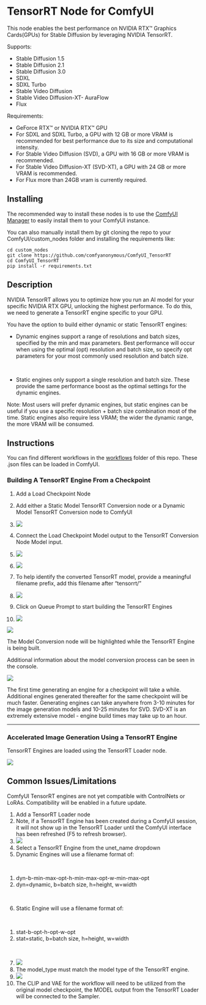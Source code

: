# TensorRT Node for ComfyUI

This node enables the best performance on NVIDIA RTX™ Graphics Cards(GPUs) for Stable Diffusion by leveraging NVIDIA
TensorRT.

Supports:

- Stable Diffusion 1.5
- Stable Diffusion 2.1
- Stable Diffusion 3.0
- SDXL
- SDXL Turbo
- Stable Video Diffusion
- Stable Video Diffusion-XT- AuraFlow
- Flux

Requirements:

- GeForce RTX™ or NVIDIA RTX™ GPU
- For SDXL and SDXL Turbo, a GPU with 12 GB or more VRAM is recommended
  for best performance due to its size and computational intensity.
- For Stable Video Diffusion (SVD), a GPU with 16 GB or more VRAM is
  recommended.
- For Stable Video Diffusion-XT (SVD-XT), a GPU with 24 GB or more VRAM
  is recommended.
- For Flux more than 24GB vram is currently required.

## Installing

The recommended way to install these nodes is to use the [ComfyUI Manager](https://github.com/ltdrdata/ComfyUI-Manager)
to easily install them to your ComfyUI instance.

You can also manually install them by git cloning the repo to your ComfyUI/custom_nodes folder and installing the
requirements like:

```
cd custom_nodes
git clone https://github.com/comfyanonymous/ComfyUI_TensorRT
cd ComfyUI_TensorRT
pip install -r requirements.txt
```

## Description

NVIDIA TensorRT allows you to optimize how you run an AI model for your
specific NVIDIA RTX GPU, unlocking the highest performance. To do this,
we need to generate a TensorRT engine specific to your GPU.

You have the option to build either dynamic or static TensorRT engines:

- Dynamic engines support a range of resolutions and batch sizes,
  specified by the min and max parameters. Best performance will occur
  when using the optimal (opt) resolution and batch size, so specify opt
  parameters for your most commonly used resolution and batch size.

&nbsp;

- Static engines only support a single resolution and batch size. These
  provide the same performance boost as the optimal settings for the
  dynamic engines.

Note: Most users will prefer dynamic engines, but static engines can be
useful if you use a specific resolution + batch size combination most of
the time. Static engines also require less VRAM; the wider the dynamic
range, the more VRAM will be consumed.

## Instructions

You can find different workflows in the [workflows](workflows) folder of this repo.
These .json files can be loaded in ComfyUI.

### Building A TensorRT Engine From a Checkpoint

1. Add a Load Checkpoint Node
2. Add either a Static Model TensorRT Conversion node or a Dynamic
   Model TensorRT Conversion node to ComfyUI
3. ![](readme_images/image3.png)
4. Connect the Load Checkpoint Model output to the TensorRT Conversion
   Node Model input.
5. ![](readme_images/image5.png)
6. ![](readme_images/image2.png)
7. To help identify the converted TensorRT model, provide a meaningful
   filename prefix, add this filename after “tensorrt/”
8. ![](readme_images/image9.png)

9. Click on Queue Prompt to start building the TensorRT Engines
10. ![](readme_images/image7.png)

![](readme_images/image11.png)

The Model Conversion node will be highlighted while the TensorRT Engine
is being built.

Additional information about the model conversion process can be seen in
the console.

![](readme_images/image4.png)

The first time generating an engine for a checkpoint will take a while.
Additional engines generated thereafter for the same checkpoint will be
much faster. Generating engines can take anywhere from 3-10 minutes for
the image generation models and 10-25 minutes for SVD. SVD-XT is an
extremely extensive model - engine build times may take up to an hour.

------------------------------------------------------------------------

### Accelerated Image Generation Using a TensorRT Engine

TensorRT Engines are loaded using the TensorRT Loader node.

![](readme_images/image1.png)

## Common Issues/Limitations

ComfyUI TensorRT engines are not yet compatible with ControlNets or
LoRAs. Compatibility will be enabled in a future update.

1. Add a TensorRT Loader node
2. Note, if a TensorRT Engine has been created during a ComfyUI
   session, it will not show up in the TensorRT Loader until the
   ComfyUI interface has been refreshed (F5 to refresh browser).
3. ![](readme_images/image6.png)
4. Select a TensorRT Engine from the unet_name dropdown
5. Dynamic Engines will use a filename format of:

&nbsp;

1. dyn-b-min-max-opt-h-min-max-opt-w-min-max-opt
2. dyn=dynamic, b=batch size, h=height, w=width

&nbsp;

6. Static Engine will use a filename format of:

&nbsp;

1. stat-b-opt-h-opt-w-opt
2. stat=static, b=batch size, h=height, w=width

&nbsp;

7. ![](readme_images/image8.png)
8. The model_type must match the model type of the TensorRT engine.
9. ![](readme_images/image10.png)
10. The CLIP and VAE for the workflow will need to be utilized from the
    original model checkpoint, the MODEL output from the TensorRT Loader
    will be connected to the Sampler.
